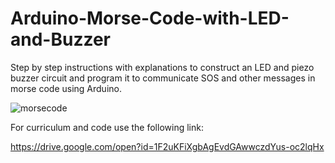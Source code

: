 # Arduino-Morse-Code-with-LED-and-Buzzer
Step by step instructions with explanations to construct an LED and piezo buzzer circuit and program it to communicate SOS and other messages in morse code using Arduino.

![morsecode](https://user-images.githubusercontent.com/39010672/42415463-0c4fdd22-8215-11e8-816b-f54873209ddb.JPG)

For curriculum and code use the following link:

https://drive.google.com/open?id=1F2uKFiXgbAgEvdGAwwczdYus-oc2lqHx
